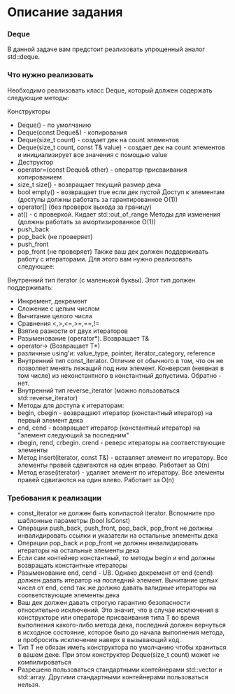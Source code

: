 # Описание задания #

### Deque ###

В данной задаче вам предстоит реализовать упрощенный аналог std::deque.

### Что нужно реализовать ###

Необходимо реализовать класс Deque, который должен содержать следующие методы:

Конструкторы
- Deque() - по умолчанию
- Deque(const Deque&) - копирования
- Deque(size_t count) - создает дек на count элементов
- Deque(size_t count, const T& value) - создает дек на count элементов и инициализирует все значения с помощью value
- Деструктор
- operator=(const Deque& other) - оператор присваивания копированием
- size_t size() - возвращает текущий размер дека
- bool empty() - возвращает true если дек пустой
Доступ к элементам (доступы должны работать за гарантированное O(1))
- operator[] (без проверок выхода за границу)
- at() - с проверкой. Кидает std::out_of_range
Методы для изменения (должны работать за амортизированное O(1))
- push_back
- pop_back (не проверяет)
- push_front
- pop_front (не проверяет)
Также ваш дек должен поддерживать работу с итераторами. Для этого вам нужно реализовать следующее:

Внутренний тип iterator (с маленькой буквы). Этот тип должен поддерживать:
- Инкремент, декремент
- Сложение с целым числом
- Вычитание целого числа
- Сравнения <,>,<=,>=,==,!=
- Взятие разности от двух итераторов
- Разыменование (operator*). Возвращает T&
- operator-> (Возвращает T*)
- различные using'и: value_type, pointer, iterator_category, reference
- Внутренний тип const_iterator. Отличие от обычного в том, что он не позволяет менять лежащий под ним элемент. Конверсия (неявная в том числе) из неконстантного в константный допустима. Обратно - нет.
- Внутренний тип reverse_iterator (можно пользоваться std::reverse_iterator)
- Методы для доступа к итераторам:
- begin, cbegin - возвращают итератор (константный итератор) на первый элемент дека
- end, cend - возвращает итератор (константный итератор) на "элемент следующий за последним"
- rbegin, rend, crbegin. crend - реверс итераторы на соответствующие элементы
- Метод insert(iterator, const T&) - вставляет элемент по итератору. Все элементы правей сдвигаются на один вправо. Работает за O(n)
- Метод erase(iterator) - удаляет элемент по итератору. Все элементы правей сдвигаются на один влево. Работает за O(n)

### Требования к реализации ###

- const_iterator не должен быть копипастой iterator. Вспомните про шаблонные параметры (bool IsConst)
- Операции push_back, push_front, pop_back, pop_front не должны инвалидировать ссылки и указатели на остальные элементы дека
- Операции pop_back и pop_front не должны инвалидировать итераторы на остальные элементы дека
- Если сам контейнер константный, то методы begin и end должны возвращать константные итераторы
- Разыменование end, cend - UB. Однако декремент от end (cend) должен давать итератор на последний элемент. Вычитание целых чисел от end, cend так же должно давать валидные итераторы на соответствующие элементы дека
- Ваш дек должен давать строгую гарантию безопасности относительно исключений. Это значит, что в случае исключения в конструкторе или операторе присваивания типа T во время выполнения какого-либо метода дека, последний должен вернуться в исходное состояние, которое было до начала выполнения метода, и пробросить исключение наверх в вызывающий код.
- Тип T не обязан иметь конструктора по умолчанию чтобы храниться в вашем деке. При этом конструктор Deque(size_t count) может не компилироваться
- Разрешено пользоваться стандартными контейнерами std::vector и std::array. Другими стандартными контейнерами пользоваться нельзя.
